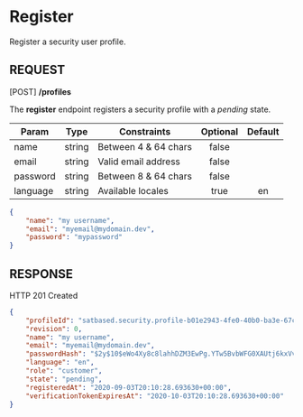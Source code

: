 # Register
Register a security user profile.

REQUEST
---

[POST] **/profiles**

The **register** endpoint registers a security profile with a *pending* state.

Param    | Type   | Constraints          | Optional | Default
---------|:------:|----------------------|:--------:|:------:
name     | string | Between 4 & 64 chars | false    |
email    | string | Valid email address  | false    |
password | string | Between 8 & 64 chars | false    |
language | string | Available locales    | true     | en

```json
{
    "name": "my username",
    "email": "myemail@mydomain.dev",
    "password": "mypassword"
}
```

RESPONSE
---
HTTP 201 Created

```json
{
    "profileId": "satbased.security.profile-b01e2943-4fe0-40b0-ba3e-67cf1081476e",
    "revision": 0,
    "name": "my username",
    "email": "myemail@mydomain.dev",
    "passwordHash": "$2y$10$eWo4Xy8c8lahhDZM3EwPg.YTw5BvbWFG0XAUtj6kxVv0/i5YPyUJe",
    "language": "en",
    "role": "customer",
    "state": "pending",
    "registeredAt": "2020-09-03T20:10:28.693630+00:00",
    "verificationTokenExpiresAt": "2020-10-03T20:10:28.693630+00:00"
}
```